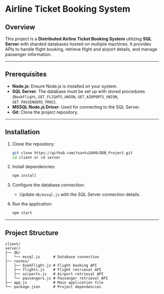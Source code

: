 # Airline Ticket Booking System

## Overview
This project is a **Distributed Airline Ticket Booking System** utilizing **SQL Server** with sharded databases hosted on multiple machines. It provides APIs to handle flight booking, retrieve flight and airport details, and manage passenger information.

---

## Prerequisites

- **Node.js**: Ensure Node.js is installed on your system.
- **SQL Server**: The database must be set up with stored procedures (`BookFlight`, `GET_FLIGHTS_UNION`, `GET_AIRPORTS_UNION`, `GET_PASSENGERS_PROC`).
- **MSSQL Node.js Driver**: Used for connecting to the SQL Server.
- **Git**: Clone the project repository.

---

## Installation

1. Clone the repository:
   ```bash
   git clone https://github.com/tuantu2609/DDB_Project.git
   cd client or cd server
   ```

2. Install dependencies:
   ```bash
   npm install
   ```

3. Configure the database connection:
   - Update `db/mssql.js` with the SQL Server connection details.

4. Run the application:
   ```bash
   npm start
   ```

---

## Project Structure

```
client/
server/
├── db/
│   └── mssql.js      # Database connection
├── routes/
│   ├── bookFlight.js # Flight booking API
│   ├── flights.js    # Flight retrieval API
│   ├── airports.js   # Airport retrieval API
│   └── passengers.js # Passenger retrieval API
├── app.js            # Main application file
└── package.json      # Project dependencies
```
